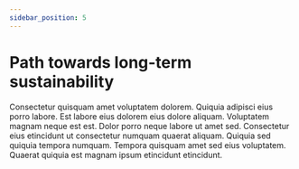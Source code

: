 ```yaml
---
sidebar_position: 5
---
```


# Path towards long-term sustainability

Consectetur quisquam amet voluptatem dolorem. Quiquia adipisci eius porro labore. Est labore eius dolorem eius dolore aliquam. Voluptatem magnam neque est est. Dolor porro neque labore ut amet sed. Consectetur eius etincidunt ut consectetur numquam quaerat aliquam. Quiquia sed quiquia tempora numquam. Tempora quisquam amet sed eius voluptatem. Quaerat quiquia est magnam ipsum etincidunt etincidunt.
